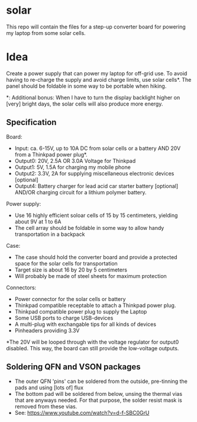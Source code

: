 # solar

This repo will contain the files for a step-up converter board for powering my laptop from some solar cells.



Idea
====

Create a power supply that can power my laptop for off-grid use. To avoid having to re-charge the supply and avoid charge limits, use solar cells*. The panel should be foldable in some way to be portable when hiking.

*: Additional bonus: When I have to turn the display backlight higher on [very] bright days, the solar cells will also produce more energy.


Specification
-------------
Board:
 - Input: ca. 6-15V, up to 10A DC from solar cells or a battery AND 20V from a Thinkpad power plug*.
 - Output0: 20V, 2.5A OR 3.0A Voltage for Thinkpad
 - Output1: 5V, 1.5A for charging my mobile phone
 - Output2: 3.3V, 2A for supplying miscellaneous electronic devices [optional]
 - Output4: Battery charger for lead acid car starter battery [optional] AND/OR charging circuit for a lithium polymer battery.

Power supply:
 - Use 16 highly efficient soloar cells of 15 by 15 centimeters, yielding about 9V at 1 to 6A
 - The cell array should be foldable in some way to allow handy transportation in a backpack

Case:
 - The case should hold the converter board and provide a protected space for the solar cells for transportation
 - Target size is about 16 by 20 by 5 centimeters
 - Will probably be made of steel sheets for maximum protection

Connectors:
 - Power connector for the solar cells or battery
 - Thinkpad compatible receptable to attach a Thinkpad power plug.
 - Thinkpad compatible power plug to supply the Laptop
 - Some USB ports to charge USB-devices
 - A multi-plug with exchangable tips for all kinds of devices
 - Pinheaders providing 3.3V


*The 20V will be looped through with the voltage regulator for output0 disabled. This way, the board can still provide the low-voltage outputs.



Soldering QFN and VSON packages
-------------------------------
 - The outer QFN 'pins' can be soldered from the outside, pre-tinning the pads and using [lots of] flux
 - The bottom pad will be soldered from below, unsing the thermal vias that are anyways needed. For that purpose, the solder resist mask is removed from these vias.
 - See: https://www.youtube.com/watch?v=d-f-SBC0GrU
